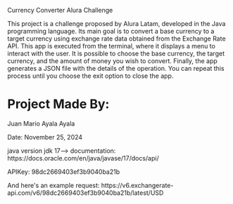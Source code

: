 <h>Currency Converter Alura Challenge</h>

<p>This project is a challenge proposed by Alura Latam, developed in the Java programming language.
Its main goal is to convert a base currency to a target currency using exchange rate data obtained 
from the Exchange Rate API.
This app is executed from the terminal, where it displays a menu to interact with the user.
It is possible to choose the base currency, the target currency, and the amount of money you wish to 
convert. Finally, the app generates a JSON file with the details of the operation. You can repeat this
process until you choose the exit option to close the app.</p>

<h1>Project Made By: </h1>
<p>Juan Mario Ayala Ayala</p>
<p>Date: November 25, 2024</p>

<p>java version jdk 17--> documentation:
https://docs.oracle.com/en/java/javase/17/docs/api/</p>

<p>APIKey: 98dc2669403ef3b9040ba21b </p>
<p>And here's an example request: https://v6.exchangerate-api.com/v6/98dc2669403ef3b9040ba21b/latest/USD</p>